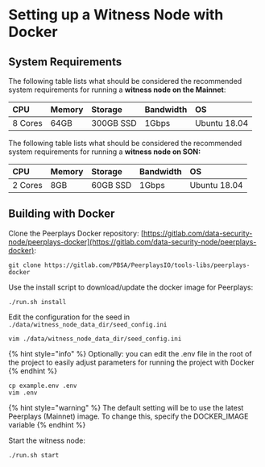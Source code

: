 # Setting up a Witness Node with Docker

## System Requirements

The following table lists what should be considered the recommended system requirements for running a **witness node on the Mainnet**:

| CPU | Memory | Storage | Bandwidth | OS |
| :--- | :--- | :--- | :--- | :--- |
| 8 Cores | 64GB | 300GB SSD | 1Gbps | Ubuntu 18.04 |

The following table lists what should be considered the recommended system requirements for running a **witness node on SON:**

| **CPU** | Memory | Storage | Bandwidth | OS |
| :--- | :--- | :--- | :--- | :--- |
| 2 Cores | 8GB | 60GB SSD | 1Gbps | Ubuntu 18.04 |

## Building with Docker

Clone the Peerplays Docker repository: [https://gitlab.com/data-security-node/peerplays-docker](https://gitlab.com/data-security-node/peerplays-docker):

```text
git clone https://gitlab.com/PBSA/PeerplaysIO/tools-libs/peerplays-docker
```

Use the install script to download/update the docker image for Peerplays:

```text
./run.sh install
```

Edit the configuration for the seed in `./data/witness_node_data_dir/seed_config.ini`

```text
vim ./data/witness_node_data_dir/seed_config.ini
```

{% hint style="info" %}
Optionally: you can edit the .env file in the root of the project to easily adjust parameters for running the project with Docker
{% endhint %}

```text
cp example.env .env
vim .env
```

{% hint style="warning" %}
The default setting will be to use the latest Peerplays \(Mainnet\) image. To change this, specify the DOCKER\_IMAGE variable
{% endhint %}

Start the witness node:

```text
./run.sh start
```

